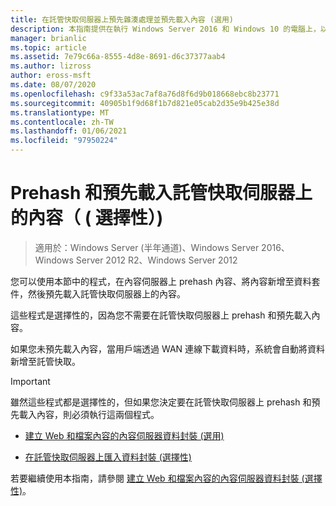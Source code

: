 ```yaml
---
title: 在託管快取伺服器上預先雜湊處理並預先載入內容 (選用)
description: 本指南提供在執行 Windows Server 2016 和 Windows 10 的電腦上，以託管快取模式部署 BranchCache 的指示。
manager: brianlic
ms.topic: article
ms.assetid: 7e79c66a-8555-4d8e-8691-d6c37377aab4
ms.author: lizross
author: eross-msft
ms.date: 08/07/2020
ms.openlocfilehash: c9f33a53ac7af8a76d8f6d9b018668ebc8b23771
ms.sourcegitcommit: 40905b1f9d68f1b7d821e05cab2d35e9b425e38d
ms.translationtype: MT
ms.contentlocale: zh-TW
ms.lasthandoff: 01/06/2021
ms.locfileid: "97950224"
---
```

# <a name="prehash-and-preload-content-on-the-hosted-cache-server-optional"></a>Prehash 和預先載入託管快取伺服器上的內容（ \( 選擇性）\)

>適用於：Windows Server (半年通道)、Windows Server 2016、Windows Server 2012 R2、Windows Server 2012

您可以使用本節中的程式，在內容伺服器上 prehash 內容、將內容新增至資料套件，然後預先載入託管快取伺服器上的內容。

這些程式是選擇性的，因為您不需要在託管快取伺服器上 prehash 和預先載入內容。

如果您未預先載入內容，當用戶端透過 WAN 連線下載資料時，系統會自動將資料新增至託管快取。

>[!IMPORTANT]
>雖然這些程式都是選擇性的，但如果您決定要在託管快取伺服器上 prehash 和預先載入內容，則必須執行這兩個程式。

- [建立 Web 和檔案內容的內容伺服器資料封裝 &#40;選用&#41;](8-Bc-Data-Packages.md)

- [在託管快取伺服器上匯入資料封裝 &#40;選擇性&#41;](9-Bc-Import-Data.md)

若要繼續使用本指南，請參閱 [建立 Web 和檔案內容的內容伺服器資料封裝 &#40;選擇性&#41;](8-Bc-Data-Packages.md)。